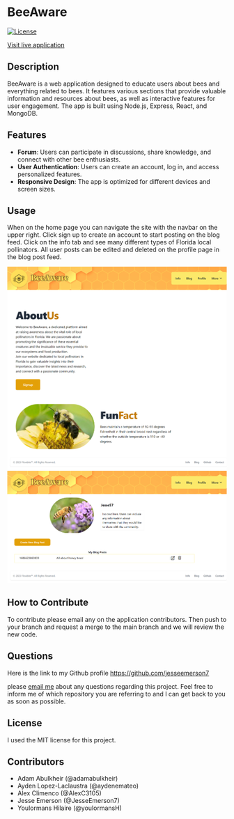 # BeeAware

[![License](https://img.shields.io/badge/License-MIT-blue.svg)](https://opensource.org/licenses/MIT)


[Visit live application](https://radiant-ocean-19328.herokuapp.com/)

## Description

BeeAware is a web application designed to educate users about bees and everything related to bees. It features various sections that provide valuable information and resources about bees, as well as interactive features for user engagement. The app is built using Node.js, Express, React, and MongoDB.

## Features

- **Forum**: Users can participate in discussions, share knowledge, and connect with other bee enthusiasts.
- **User Authentication**: Users can create an account, log in, and access personalized features.
- **Responsive Design**: The app is optimized for different devices and screen sizes.

## Usage

When on the home page you can navigate the site with the navbar on the upper right. Click sign up to create an account to start posting on the blog feed. Click on the info tab and see many different types of Florida local pollinators. All user posts can be edited and deleted on the profile page in the blog post feed.

![Alt text](client/src/assets/img/radiant-ocean-19328.herokuapp.com_.png)
![Alt text](client/src/assets/img/radiant-ocean-19328.herokuapp.com_blog.png)
## How to Contribute

To contribute please email any on the application contributors. Then push to your branch and request a merge to the main branch and we will review the new code.

## Questions

Here is the link to my Github profile https://github.com/jesseemerson7

please <a href="mailto:jesseemerson7@gmail.com">email me</a> about any questions regarding this project. Feel free to inform me of which repository you are referring to and I can get back to you as soon as possible.

## License

I used the MIT license for this project.


## Contributors
- Adam Abulkheir (@adamabulkheir)
- Ayden Lopez-Laclaustra (@aydenemateo)
- Alex Climenco (@AlexC3105)
- Jesse Emerson (@JesseEmerson7)
- Youlormans Hilaire (@youlormansH)

